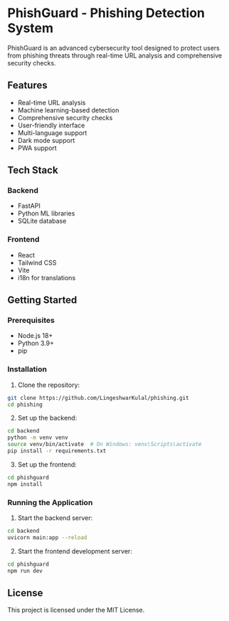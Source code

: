 # PhishGuard - Phishing Detection System

PhishGuard is an advanced cybersecurity tool designed to protect users from phishing threats through real-time URL analysis and comprehensive security checks.

## Features

- Real-time URL analysis
- Machine learning-based detection
- Comprehensive security checks
- User-friendly interface
- Multi-language support
- Dark mode support
- PWA support

## Tech Stack

### Backend
- FastAPI
- Python ML libraries
- SQLite database

### Frontend
- React
- Tailwind CSS
- Vite
- i18n for translations

## Getting Started

### Prerequisites
- Node.js 18+
- Python 3.9+
- pip

### Installation

1. Clone the repository:
```bash
git clone https://github.com/LingeshwarKulal/phishing.git
cd phishing
```

2. Set up the backend:
```bash
cd backend
python -m venv venv
source venv/bin/activate  # On Windows: venv\Scripts\activate
pip install -r requirements.txt
```

3. Set up the frontend:
```bash
cd phishguard
npm install
```

### Running the Application

1. Start the backend server:
```bash
cd backend
uvicorn main:app --reload
```

2. Start the frontend development server:
```bash
cd phishguard
npm run dev
```

## License

This project is licensed under the MIT License.

